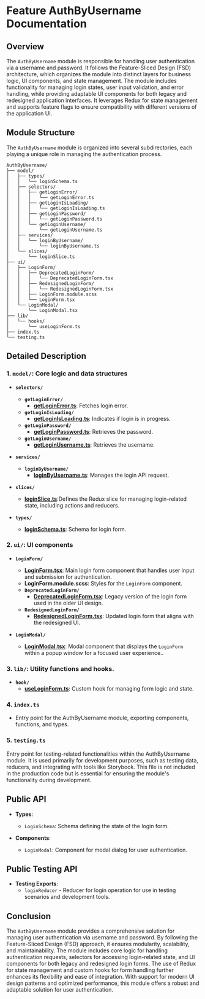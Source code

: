 # Feature AuthByUsername  Documentation

## Overview

The `AuthByUsername` module is responsible for handling user authentication via a username and password. It follows the Feature-Sliced Design (FSD) architecture, which organizes the module into distinct layers for business logic, UI components, and state management. The module includes functionality for managing login states, user input validation, and error handling, while providing adaptable UI components for both legacy and redesigned application interfaces. It leverages Redux for state management and supports feature flags to ensure compatibility with different versions of the application UI.

## Module Structure
The `AuthByUsername` module is organized into several subdirectories, each playing a unique role in managing the authentication process.
```text
AuthByUsername/
├── model/
│   ├── types/
│   │   └── loginSchema.ts
│   ├── selectors/
│   │   ├── getLoginError/
│   │   │   └── getLoginError.ts
│   │   ├── getLoginIsLoading/
│   │   │   └── getLoginIsLoading.ts
│   │   ├── getLoginPassword/
│   │   │   └── getLoginPassword.ts
│   │   └── getLoginUsername/
│   │       └── getLoginUsername.ts
│   ├── services/
│   │   └── loginByUsername/
│   │       └── loginByUsername.ts
│   └── slices/
│       └── loginSlice.ts
├── ui/
│   ├── LoginForm/
│   │   ├── DeprecatedLoginForm/
│   │   │   └── DeprecatedLoginForm.tsx
│   │   ├── RedesignedLoginForm/
│   │   │   └── RedesignedLoginForm.tsx
│   │   ├── LoginForm.module.scss
│   │   └── LoginForm.tsx
│   └── LoginModal/
│       └── LoginModal.tsx
├── lib/
│   └── hooks/
│       └── useLoginForm.ts
├── index.ts
└── testing.ts
```
## Detailed Description

### 1. `model/`: Core logic and data structures

- **`selectors/`**
  - **`getLoginError/`**
    - [**getLoginError.ts**](./model/selectors/getLoginError/README.md):  Fetches login error.
  - **`getLoginIsLoading/`**
    - [**getLoginIsLoading.ts**](./model/selectors/getLoginIsLoading/README.md):  Indicates if login is in progress.
  - **`getLoginPassword/`**
    - [**getLoginPassword.ts**](./model/selectors/getLoginPassword/README.md):   Retrieves the password.
  - **`getLoginUsername/`**
    - [**getLoginUsername.ts**](./model/selectors/getLoginUsername/README.md):  Retrieves the username.
    
- **`services/`**
  - **`loginByUsername/`**
    - [**loginByUsername.ts**](./model/services/loginByUsername/README.md): Manages the login API request.

- **`slices/`**
  - [**loginSlice.ts**](model/slices/README.md):Defines the Redux slice for managing login-related state, including actions and reducers.

- **`types/`**
  - [**loginSchema.ts**](./model/types/loginSchema.ts): Schema for login form.

### 2. `ui/`: UI components

- **`LoginForm/`**
  - [**LoginForm.tsx**](./ui/LoginForm/README.md): Main login form component that handles user input and submission for authentication.
  - **LoginForm.module.scss**: Styles for the `LoginForm` component.
  - **`DeprecatedLoginForm/`**
    - [**DeprecatedLoginForm.tsx**](./ui/LoginForm/DeprecatedLoginForm/README.md): Legacy version of the login form used in the older UI design.
  - **`RedesignedLoginForm/`**
    - [**RedesignedLoginForm.tsx**](./ui/LoginForm/RedesignedLoginForm/README.md): Updated login form that aligns with the redesigned UI.

- **`LoginModal/`**
  - [**LoginModal.tsx**](./ui/LoginModal/README.md): Modal component that displays the `LoginForm` within a popup window for a focused user experience..
  
### 3. `lib/`:  Utility functions and hooks.
- **`hook/`**
  - [**useLoginForm.ts**](lib/hooks/useLoginForm/README.md):  Custom hook for managing form logic and state.


### 4. `index.ts`
- Entry point for the AuthByUsername module, exporting components, functions, and types.

### 5. `testing.ts`

Entry point for testing-related functionalities within the AuthByUsername module. It is used primarily for development purposes, such as testing data, reducers, and integrating with tools like Storybook. This file is not included in the production code but is essential for ensuring the module's functionality during development.


## Public API

- **Types**:
    - `LoginSchema`: Schema defining the state of the login form.

- **Components**:
    - `LoginModal`: Component for modal dialog for user authentication.

## Public Testing API
- **Testing Exports**:
    - `loginReducer` - Reducer for login operation for use in testing scenarios and development tools.

## Conclusion
The `AuthByUsername` module provides a comprehensive solution for managing user authentication via username and password. By following the Feature-Sliced Design (FSD) approach, it ensures modularity, scalability, and maintainability. The module includes core logic for handling authentication requests, selectors for accessing login-related state, and UI components for both legacy and redesigned login forms. The use of Redux for state management and custom hooks for form handling further enhances its flexibility and ease of integration. With support for modern UI design patterns and optimized performance, this module offers a robust and adaptable solution for user authentication.
